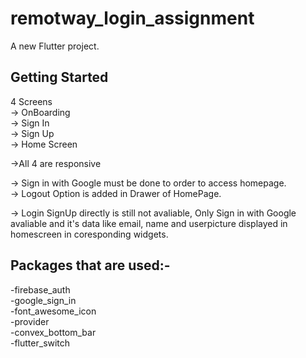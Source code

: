 # remotway_login_assignment

A new Flutter project.

## Getting Started

4 Screens\
-> OnBoarding\
-> Sign In\
-> Sign Up\
-> Home Screen

->All 4 are responsive

-> Sign in with Google must be done to order to access homepage.\
-> Logout Option is added in Drawer of HomePage.

-> Login SignUp directly is still not avaliable, Only Sign in with Google avaliable and it's data like email, name and userpicture displayed in homescreen in coresponding widgets.

## Packages that are used:-

-firebase_auth\
-google_sign_in\
-font_awesome_icon\
-provider\
-convex_bottom_bar\
-flutter_switch
